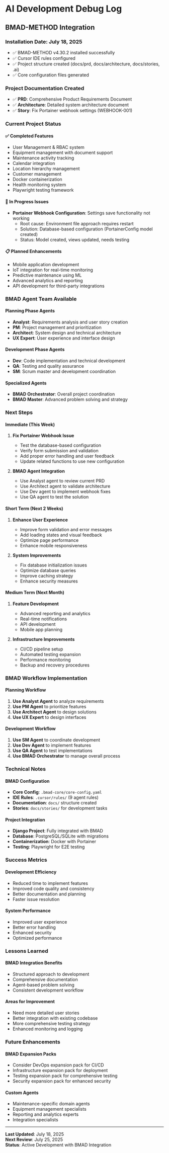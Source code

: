 # AI Development Debug Log

## BMAD-METHOD Integration

### Installation Date: July 18, 2025
- ✅ BMAD-METHOD v4.30.2 installed successfully
- ✅ Cursor IDE rules configured
- ✅ Project structure created (docs/prd, docs/architecture, docs/stories, .ai)
- ✅ Core configuration files generated

### Project Documentation Created
- ✅ **PRD**: Comprehensive Product Requirements Document
- ✅ **Architecture**: Detailed system architecture document
- ✅ **Story**: Fix Portainer webhook settings (WEBHOOK-001)

### Current Project Status

#### ✅ Completed Features
- User Management & RBAC system
- Equipment management with document support
- Maintenance activity tracking
- Calendar integration
- Location hierarchy management
- Customer management
- Docker containerization
- Health monitoring system
- Playwright testing framework

#### 🔄 In Progress Issues
- **Portainer Webhook Configuration**: Settings save functionality not working
  - Root cause: Environment file approach requires restart
  - Solution: Database-based configuration (PortainerConfig model created)
  - Status: Model created, views updated, needs testing

#### 📋 Planned Enhancements
- Mobile application development
- IoT integration for real-time monitoring
- Predictive maintenance using ML
- Advanced analytics and reporting
- API development for third-party integrations

### BMAD Agent Team Available

#### Planning Phase Agents
- **Analyst**: Requirements analysis and user story creation
- **PM**: Project management and prioritization
- **Architect**: System design and technical architecture
- **UX Expert**: User experience and interface design

#### Development Phase Agents
- **Dev**: Code implementation and technical development
- **QA**: Testing and quality assurance
- **SM**: Scrum master and development coordination

#### Specialized Agents
- **BMAD Orchestrator**: Overall project coordination
- **BMAD Master**: Advanced problem solving and strategy

### Next Steps

#### Immediate (This Week)
1. **Fix Portainer Webhook Issue**
   - Test the database-based configuration
   - Verify form submission and validation
   - Add proper error handling and user feedback
   - Update related functions to use new configuration

2. **BMAD Agent Integration**
   - Use Analyst agent to review current PRD
   - Use Architect agent to validate architecture
   - Use Dev agent to implement webhook fixes
   - Use QA agent to test the solution

#### Short Term (Next 2 Weeks)
1. **Enhance User Experience**
   - Improve form validation and error messages
   - Add loading states and visual feedback
   - Optimize page performance
   - Enhance mobile responsiveness

2. **System Improvements**
   - Fix database initialization issues
   - Optimize database queries
   - Improve caching strategy
   - Enhance security measures

#### Medium Term (Next Month)
1. **Feature Development**
   - Advanced reporting and analytics
   - Real-time notifications
   - API development
   - Mobile app planning

2. **Infrastructure Improvements**
   - CI/CD pipeline setup
   - Automated testing expansion
   - Performance monitoring
   - Backup and recovery procedures

### BMAD Workflow Implementation

#### Planning Workflow
1. **Use Analyst Agent** to analyze requirements
2. **Use PM Agent** to prioritize features
3. **Use Architect Agent** to design solutions
4. **Use UX Expert** to design interfaces

#### Development Workflow
1. **Use SM Agent** to coordinate development
2. **Use Dev Agent** to implement features
3. **Use QA Agent** to test implementations
4. **Use BMAD Orchestrator** to manage overall process

### Technical Notes

#### BMAD Configuration
- **Core Config**: `.bmad-core/core-config.yaml`
- **IDE Rules**: `.cursor/rules/` (9 agent rules)
- **Documentation**: `docs/` structure created
- **Stories**: `docs/stories/` for development tasks

#### Project Integration
- **Django Project**: Fully integrated with BMAD
- **Database**: PostgreSQL/SQLite with migrations
- **Containerization**: Docker with Portainer
- **Testing**: Playwright for E2E testing

### Success Metrics

#### Development Efficiency
- Reduced time to implement features
- Improved code quality and consistency
- Better documentation and planning
- Faster issue resolution

#### System Performance
- Improved user experience
- Better error handling
- Enhanced security
- Optimized performance

### Lessons Learned

#### BMAD Integration Benefits
- Structured approach to development
- Comprehensive documentation
- Agent-based problem solving
- Consistent development workflow

#### Areas for Improvement
- Need more detailed user stories
- Better integration with existing codebase
- More comprehensive testing strategy
- Enhanced monitoring and logging

### Future Enhancements

#### BMAD Expansion Packs
- Consider DevOps expansion pack for CI/CD
- Infrastructure expansion pack for deployment
- Testing expansion pack for comprehensive testing
- Security expansion pack for enhanced security

#### Custom Agents
- Maintenance-specific domain agents
- Equipment management specialists
- Reporting and analytics experts
- Integration specialists

---

**Last Updated**: July 18, 2025  
**Next Review**: July 25, 2025  
**Status**: Active Development with BMAD Integration 